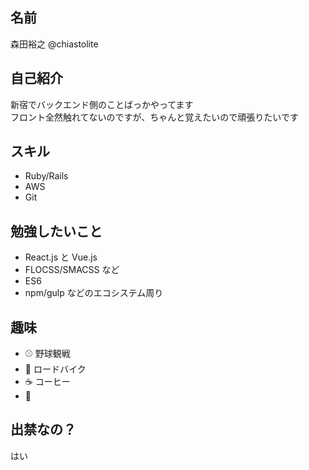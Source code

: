 名前
---

森田裕之
@chiastolite

自己紹介
---

新宿でバックエンド側のことばっかやってます  
フロント全然触れてないのですが、ちゃんと覚えたいので頑張りたいです

スキル
---

* Ruby/Rails
* AWS
* Git

勉強したいこと
---

* React.js と Vue.js
* FLOCSS/SMACSS など
* ES6
* npm/gulp などのエコシステム周り

趣味
---

* :baseball: 野球観戦
* :bicyclist: ロードバイク
* :coffee: コーヒー
* :horse:

出禁なの？
---

はい

